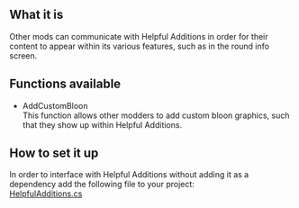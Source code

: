 ## What it is

Other mods can communicate with Helpful Additions in order for their content to appear within its various features, such as in the round info screen.

## Functions available

* AddCustomBloon\
This function allows other modders to add custom bloon graphics, such that they show up within Helpful Additions.

## How to set it up

In order to interface with Helpful Additions without adding it as a dependency add the following file to your project:\
[HelpfulAdditions.cs](https://github.com/Baydock/Helpful-Additions/blob/main/ModInterop/HelpfulAdditions.cs)
